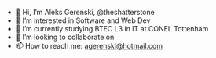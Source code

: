- 👋 Hi, I’m Aleks Gerenski, @theshatterstone
- 👀 I’m interested in Software and Web Dev
- 🌱 I’m currently studying BTEC L3 in IT at CONEL Tottenham
- 💞️ I’m looking to collaborate on 
- 📫 How to reach me: agerenski@hotmail.com

<!---
theshatterstone/theshatterstone is a ✨ special ✨ repository because its `README.md` (this file) appears on your GitHub profile.
You can click the Preview link to take a look at your changes.
--->
